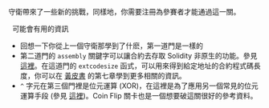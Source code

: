 守衛帶來了一些新的挑戰，同樣地，你需要注冊為參賽者才能通過這一關。

&nbsp;
可能會有用的資訊
* 回想一下你從上一個守衛那學到了什麽，第一道門是一樣的
* 第二道門的 `assembly` 關鍵字可以讓合約去存取 Solidity 非原生的功能。參見 [這裡](http://solidity.readthedocs.io/en/v0.4.23/assembly.html)。在這道門的 `extcodesize` 函式，可以用來得到給定地址的合約程式碼長度，你可以在 [黃皮書](https://ethereum.github.io/yellowpaper/paper.pdf) 的第七章學到更多相關的資訊。
*  `^` 字元在第三個門裡是位元運算 (XOR)，在這裡是為了應用另一個常見的位元運算手段 (參見 [這裡](http://solidity.readthedocs.io/en/v0.4.23/miscellaneous.html#cheatsheet))。Coin Flip 關卡也是一個想要破這關很好的參考資料。
